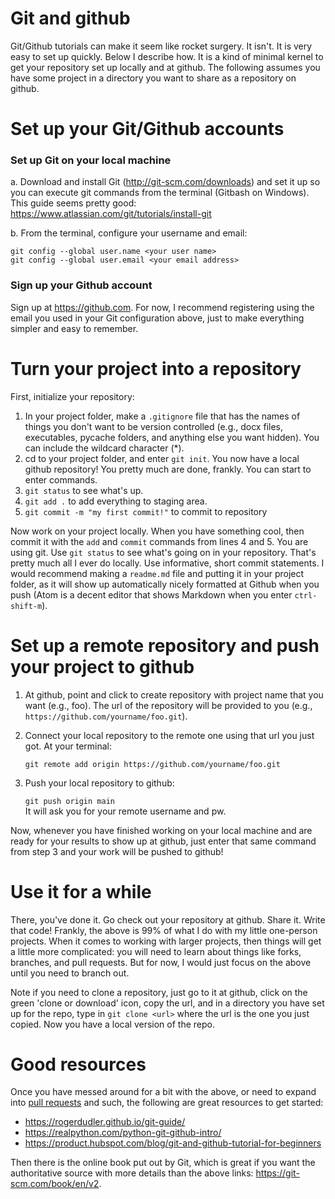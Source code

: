 # Git and github

Git/Github tutorials can make it seem like rocket surgery. It isn't. It is very easy to set up quickly. Below I describe how. It is a kind of minimal kernel to get your repository set up locally and at github. The following assumes you have some project in a directory you want to share as a repository on github.

# Set up your Git/Github accounts
### Set up Git on your local machine
a. Download and install Git (http://git-scm.com/downloads) and set it up so you can execute git commands from the terminal (Gitbash on Windows). This guide seems pretty good: https://www.atlassian.com/git/tutorials/install-git

b. From the terminal, configure your username and email:

    git config --global user.name <your user name>
    git config --global user.email <your email address>

### Sign up your Github account
Sign up at https://github.com. For now, I recommend registering using the email you used in your Git configuration above, just to make everything simpler and easy to remember.

# Turn your project into a repository
First, initialize your repository:
1. In your project folder, make a `.gitignore` file that has the names of things you don't want to be version controlled (e.g., docx files, executables, pycache folders, and anything else you want hidden). You can include the wildcard character (\*).
2. cd to your project folder, and enter `git init`.  You now have a local github repository! You pretty much are done, frankly. You can start to enter commands.
3. `git status` to see what's up.
4. `git add .` to add everything to staging area.
5. `git commit -m "my first commit!"` to commit to repository

Now work on your project locally. When you have something cool, then commit it with the `add` and `commit` commands from lines 4 and 5.  You are using git. Use `git status` to see what's going on in your repository. That's pretty much all I ever do locally. Use informative, short commit statements. I would recommend making a `readme.md` file and putting it in your project folder, as it will show up automatically nicely formatted at Github when you push (Atom is a decent editor that shows Markdown when you enter `ctrl-shift-m`).

# Set up a remote repository and push your project to github
1. At github, point and click to create repository with project name that you want (e.g., foo). The url of the repository will be provided to you (e.g., `https://github.com/yourname/foo.git`).
2. Connect your local repository to the remote one using that url you just got. At your terminal:

    `git remote add origin https://github.com/yourname/foo.git`
3. Push your local repository to github:

     `git push origin main`    
It will ask you for your remote username and pw.

Now, whenever you have finished working on your local machine and are ready for your results to show up at github, just enter that same command from step 3 and your work will be pushed to github!

# Use it for a while
There, you've done it. Go check out your repository at github. Share it. Write that code! Frankly, the above is 99% of what I do with my little one-person projects. When it comes to working with larger projects, then things will get a little more complicated: you will need to learn about things like forks, branches, and pull requests. But for now, I would just focus on the above until you need to branch out. 

Note if you need to clone a repository, just go to it at github, click on the green 'clone or download' icon, copy the url, and in a directory you have set up for the repo, type in `git clone <url>` where the url is the one you just copied. Now you have a local version of the repo.

# Good resources
Once you have messed around for a bit with the above, or need to expand into [pull requests](https://www.freecodecamp.org/news/how-to-make-your-first-pull-request-on-github-3/) and such, the following are great resources to get started:    

- https://rogerdudler.github.io/git-guide/    
- https://realpython.com/python-git-github-intro/
- https://product.hubspot.com/blog/git-and-github-tutorial-for-beginners

Then there is the online book put out by Git, which is great if you want the authoritative source with more details than the above links: https://git-scm.com/book/en/v2.    
